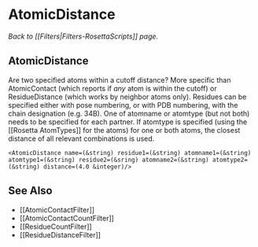 # AtomicDistance
*Back to [[Filters|Filters-RosettaScripts]] page.*
## AtomicDistance

Are two specified atoms within a cutoff distance? More specific than AtomicContact (which reports if *any* atom is within the cutoff) or ResidueDistance (which works by neighbor atoms only). Residues can be specified either with pose numbering, or with PDB numbering, with the chain designation (e.g. 34B). One of atomname or atomtype (but not both) needs to be specified for each partner. If atomtype is specified (using the [[Rosetta AtomTypes]] for the atoms) for one or both atoms, the closest distance of all relevant combinations is used.

```
<AtomicDistance name=(&string) residue1=(&string) atomname1=(&string) atomtype1=(&string) residue2=(&sring) atomname2=(&string) atomtype2=(&string) distance=(4.0 &integer)/>
```
## See Also

* [[AtomicContactFilter]]
* [[AtomicContactCountFilter]]
* [[ResidueCountFilter]]
* [[ResidueDistanceFilter]]

